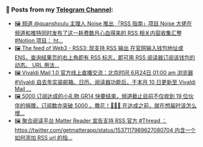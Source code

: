 ### 📰 Posts from my [Telegram Channel](https://t.me/s/aboutrss):
<!-- BLOG-POST-LIST:START -->
- [🖼 频道 @quanshoulu 主理人 Noise 推出 「RSS 指南」项目 Noise 大佬在频道和推特同时发布了这一耗费数月心血得来的 RSS 相关内容收集汇整 #Notion 项目： ht...](https://t.me/aboutrss/1224)
- [🖼 The feed of Web3 - RSS3: 现支持 RSS 输出 在官网输入钱包地址或 ENS，查询结果页的右上角即有 RSS 标志，即可用 RSS 阅读器订阅该钱包的动态。 URL 用法...](https://t.me/aboutrss/1223)
- [🖼 Vivaldi Mail 1.0 官方线上直播交流：北京时间 6月24日 01:00 am 浏览器 #Vivaldi 自去年实装邮箱、日历、阅读器功能后，于本月 10 日更新至 Vivaldi Mail ...](https://t.me/aboutrss/1222)
- [🖼 5000 订阅达成的小礼物 GR14 快要结束，频道截止目前不仅收到 19 位伙伴的捐赠，订阅数亦突破 5000 。撒花！🎊🎊🎊 在达成之前，就在想届时该怎么增...](https://t.me/aboutrss/1221)
- [🖼 聚合阅读平台 Matter Reader 宣告支持 RSS 官方 #Thread ：https://twitter.com/getmatterapp/status/1537117989627080704 内含一个如何添加 RSS url 的指...](https://t.me/aboutrss/1220)
<!-- BLOG-POST-LIST:END -->

<!--
**AboutRSS/AboutRSS** is a ✨ _special_ ✨ repository because its `README.md` (this file) appears on your GitHub profile.

Here are some ideas to get you started:

- 🔭 I’m currently working on ...
- 🌱 I’m currently learning ...
- 👯 I’m looking to collaborate on ...
- 🤔 I’m looking for help with ...
- 💬 Ask me about ...
- 📫 How to reach me: ...
- 😄 Pronouns: ...
- ⚡ Fun fact: ...
-->
